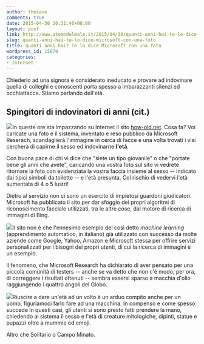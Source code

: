 ```yaml
---
author: thesave
comments: true
date: 2015-04-30 20:31:46+00:00
layout: post
link: http://www.atomodelmale.it/2015/04/30/quanti-anni-hai-te-lo-dice-microsoft-con-una-foto/
slug: quanti-anni-hai-te-lo-dice-microsoft-con-una-foto
title: Quanti anni hai? Te lo dice Microsoft con una foto
wordpress_id: 15670
categories:
- Internet
---
```


Chiederlo ad una signora è considerato ineducato e provare ad indovinare quella di colleghi e conoscenti porta spesso a imbarazzanti silenzi ed occhiattacce. Stiamo parlando dell'età.



## Spingitori di indovinatori di anni (cit.)



![](http://www.atomodelmale.it/wp-content/uploads/2015/04/mona.0-292x300.png)In queste ore sta impazzando su Internet il sito [how-old.net](http://how-old.net). Cosa fa? Voi caricate una foto e il sistema, inventato e reso pubblico da Microsoft Reserach, scandaglierà l'immagine in cerca di facce e una volta trovati i visi cercherà di capirne il sesso ed indovinarne **l'età**.

Con buona pace di chi vi dice che "siete un tipo giovanile" o che "portate bene gli anni che avete", caricando una vostra foto sul sito vi vedrete ritornare la foto con evidenziata la vostra faccia insieme al sesso -- indicato dai tipici simboli da toilette -- e l'età presunta. Col rischio di vedervi l'età aumentata di 4 o 5 lustri!

Dietro al servizio non ci sono un esercito di impietosi guardoni giudicatori. Microsoft ha pubblicato il sito per dar sfoggio dei propri algoritmi di riconoscimento facciale utilizzati, tra le altre cose, dal motore di ricerca di immagini di Bing.

![](http://www.atomodelmale.it/wp-content/uploads/2015/04/CD295E4WIAAzZbo-300x293.png)Il sito non è che l'ennesimo esempio del così detto _machine learning_ (apprendimento automatico, in italiano) già utilizzato con successo da molte aziende come Google, Yahoo, Amazon e Microsoft stessa per offrire servizi personalizzati per i bisogni dei propri utenti, di cui la ricerca di immagini è un esempio.



Il fenomeno, che Microsoft Research ha dichiarato di aver pensato per una piccola comunità di testers -- anche se va detto che non c'è modo, per ora, di correggere i risultati ottenuti -- sembra essersi sparso a macchia d'olio raggiungendo i quattro angoli del Globo.

![](http://www.atomodelmale.it/wp-content/uploads/2015/04/CD2z8CXUMAAFY2Y-300x169.jpg)Riuscire a dare un'età ad un volto è un arduo compito anche per un uomo, figuriamoci farlo fare ad una macchina. In compenso e come spesso succede in questi casi, gli utenti si sono presto fatti prendere la mano, chiedendo al sistema il sesso e l'età di creature mitologiche, dipinti, statue e pupazzi oltre a mummie ed emoji.

Altro che Solitario o Campo Minato.
